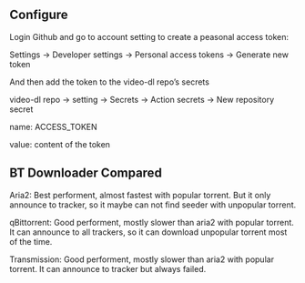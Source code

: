 ## Configure

Login Github and go to  account setting to create a peasonal  access token:

Settings -> Developer settings -> Personal access tokens -> Generate new token

And then add the token to the video-dl repo’s secrets

video-dl repo -> setting -> Secrets -> Action secrets -> New repository secret

name: ACCESS_TOKEN

value: content of the token

## BT Downloader Compared

Aria2: Best performent, almost fastest with popular torrent. But it only announce to tracker, so it maybe can not find seeder with unpopular torrent.

qBittorrent: Good performent, mostly slower than aria2 with popular torrent. It can announce to all trackers, so it can download unpopular torrent most of the time.

Transmission: Good performent, mostly slower than aria2 with popular torrent. It can announce to tracker but always failed.